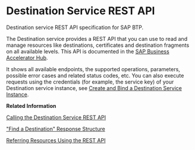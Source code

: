 <!-- loio23ccafbea18f4b65919a2799f2cd20e6 -->

# Destination Service REST API

Destination service REST API specification for SAP BTP.

The Destination service provides a REST API that you can use to read and manage resources like destinations, certificates and destination fragments on all available levels. This API is documented in the [SAP Business Accelerator Hub](https://api.sap.com/package/scpconnectivity?section=Artifacts).

It shows all available endpoints, the supported operations, parameters, possible error cases and related status codes, etc. You can also execute requests using the credentials \(for example, the service key\) of your Destination service instance, see [Create and Bind a Destination Service Instance](create-and-bind-a-destination-service-instance-9fdad3c.md).

**Related Information**  


[Calling the Destination Service REST API](calling-the-destination-service-rest-api-84c5d38.md "Prerequisites and steps to get access to the Destination service REST API.")

["Find a Destination" Response Structure](find-a-destination-response-structure-83a3f3b.md "Overview of data that are returned by the Destination service for the call type &quot;Find a Destination&quot;.")

[Referring Resources Using the REST API](referring-resources-using-the-rest-api-78ba73a.md "Select a level for destinations and destination fragments when using the Destination service Consume REST API in a single-tenant or multi-tenant scenario.")

